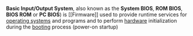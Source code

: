 **Basic Input/Output System**, also known as the **System BIOS**, **ROM BIOS**, **BIOS ROM** or **PC BIOS**) is [[Firmware]] used to provide runtime services for [operating systems](https://en.wikipedia.org/wiki/Operating_system "Operating system") and programs and to perform [hardware](https://en.wikipedia.org/wiki/Computer_hardware "Computer hardware") initialization during the [booting](https://en.wikipedia.org/wiki/Booting "Booting") process (power-on startup)